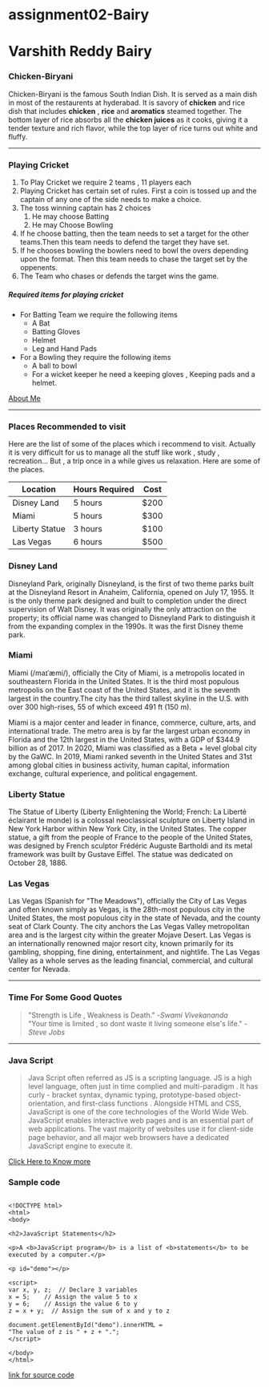 # assignment02-Bairy
# Varshith Reddy Bairy
### Chicken\-Biryani
Chicken\-Biryani is the famous South Indian Dish. It is served as a main dish in most of the restaurents at hyderabad. It is savory of **chicken** and rice dish that includes **chicken** , **rice** and **aromatics** steamed together. The bottom layer of rice absorbs all the **chicken juices** as it cooks, giving it a tender texture and rich flavor, while the top layer of rice turns out white and fluffy. 

---

### Playing Cricket 

1. To Play Cricket we require 2 teams , 11 players each
2. Playing Cricket has certain set of rules. First a coin is tossed up and the captain of any one of the side needs to make a choice.
3. The toss winning captain has 2 choices
    1. He may choose Batting
    2. He may Choose Bowling
4. If he choose batting, then the team needs to set a target for the other teams.Then this team needs to defend the target they have set.
5. If he chooses bowling the bowlers need to bowl the overs depending upon the format. Then this team needs to chase the target set by the oppenents. 
6. The Team who chases or defends the target wins the game.

##### Required items for playing cricket 

* For Batting Team we require the following items
    *  A Bat
    * Batting Gloves 
    * Helmet
    * Leg and Hand Pads
* For a Bowling they require the following items
    * A ball to bowl
    * For a wicket keeper he need a keeping gloves , Keeping pads and a helmet.

[About Me](https://github.com/VarshithReddyBairy/assignment02-Bairy/blob/main/AboutMe.md)

---

### Places Recommended to visit
Here are the list of some of the places which i recommend to visit. Actually it is very difficult for us to manage all the stuff like work , study , recreation... But , a trip once in a while gives us relaxation. Here are some of the places.

| Location | Hours Required | Cost |
| ---      | ---            | ---  |
|Disney Land| 5 hours       | $200 |
|Miami     |  5 hours       | $300 |
|Liberty Statue|  3 hours   | $100 |
|Las Vegas | 6 hours        | $500 |


### Disney Land 
Disneyland Park, originally Disneyland, is the first of two theme parks built at the Disneyland Resort in Anaheim, California, opened on July 17, 1955. It is the only theme park designed and built to completion under the direct supervision of Walt Disney. It was originally the only attraction on the property; its official name was changed to Disneyland Park to distinguish it from the expanding complex in the 1990s. It was the first Disney theme park.


### Miami
Miami (/maɪˈæmi/), officially the City of Miami, is a metropolis located in southeastern Florida in the United States. It is the third most populous metropolis on the East coast of the United States, and it is the seventh largest in the country.The city has the third tallest skyline in the U.S. with over 300 high-rises, 55 of which exceed 491 ft (150 m).

Miami is a major center and leader in finance, commerce, culture, arts, and international trade. The metro area is by far the largest urban economy in Florida and the 12th largest in the United States, with a GDP of $344.9 billion as of 2017. In 2020, Miami was classified as a Beta + level global city by the GaWC. In 2019, Miami ranked seventh in the United States and 31st among global cities in business activity, human capital, information exchange, cultural experience, and political engagement.

### Liberty Statue
The Statue of Liberty (Liberty Enlightening the World; French: La Liberté éclairant le monde) is a colossal neoclassical sculpture on Liberty Island in New York Harbor within New York City, in the United States. The copper statue, a gift from the people of France to the people of the United States, was designed by French sculptor Frédéric Auguste Bartholdi and its metal framework was built by Gustave Eiffel. The statue was dedicated on October 28, 1886.

### Las Vegas
Las Vegas (Spanish for "The Meadows"), officially the City of Las Vegas and often known simply as Vegas, is the 28th-most populous city in the United States, the most populous city in the state of Nevada, and the county seat of Clark County. The city anchors the Las Vegas Valley metropolitan area and is the largest city within the greater Mojave Desert. Las Vegas is an internationally renowned major resort city, known primarily for its gambling, shopping, fine dining, entertainment, and nightlife. The Las Vegas Valley as a whole serves as the leading financial, commercial, and cultural center for Nevada.

---

### Time For Some Good Quotes
> "Strength is Life , Weakness is Death."  -*Swami Vivekananda* <br>
> "Your time is limited , so dont waste it living someone else's life."  -*Steve Jobs*

---

### Java Script
> Java Script often referred as JS is a scripting language. JS is a high level language, often just in time complied and multi-paradigm . It has curly - bracket syntax, dynamic typing, prototype-based object-orientation, and first-class functions . Alongside HTML and CSS, JavaScript is one of the core technologies of the World Wide Web. JavaScript enables interactive web pages and is an essential part of web applications. The vast majority of websites use it for client-side page behavior, and all major web browsers have a dedicated JavaScript engine to execute it.

[Click Here to Know more](https://en.wikipedia.org/wiki/JavaScript)

### Sample code 
```

<!DOCTYPE html>
<html>
<body>

<h2>JavaScript Statements</h2>

<p>A <b>JavaScript program</b> is a list of <b>statements</b> to be executed by a computer.</p>

<p id="demo"></p>

<script>
var x, y, z;  // Declare 3 variables
x = 5;    // Assign the value 5 to x
y = 6;    // Assign the value 6 to y
z = x + y;  // Assign the sum of x and y to z

document.getElementById("demo").innerHTML =
"The value of z is " + z + ".";
</script>

</body>
</html>

```
[link for source code](https://www.w3schools.com/js/tryit.asp?filename=tryjs_syntax_statements)
